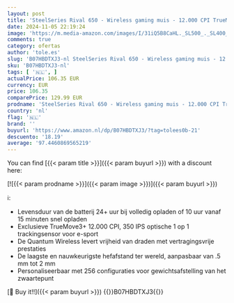 ```yaml
---
layout: post
title: 'SteelSeries Rival 650 - Wireless gaming muis - 12.000 CPI TrueMove3+ Dubbele optische sensor - Aanpasbare hefafstand - Instelbaar gewichtsysteem'
date: 2024-11-05 22:19:24
image: 'https://m.media-amazon.com/images/I/31iQ5B8CaHL._SL500_._SL400_.jpg'
comments: true
category: ofertas
author: 'tole.es'
slug: 'B07HBDTXJ3-nl SteelSeries Rival 650 - Wireless gaming muis - 12.000 CPI...'
sku: 'B07HBDTXJ3-nl'
tags: [ '🇳🇱', ]
actualPrice: 106.35 EUR
currency: EUR
price: 106.35
comparePrice: 129.99 EUR
prodname: 'SteelSeries Rival 650 - Wireless gaming muis - 12.000 CPI TrueMove3+ Dubbele optische sensor - Aanpasbare hefafstand - Instelbaar gewichtsysteem'
country: 'nl'
flag: '🇳🇱'
brand: ''
buyurl: 'https://www.amazon.nl/dp/B07HBDTXJ3/?tag=tolees0b-21'
descuento: '18.19'
average: '97.4460869565219'
---
```


You can find [{{< param title >}}]({{< param buyurl >}}) with a discount here:

[![{{< param prodname >}}]({{< param image >}})]({{< param buyurl >}})

ℹ️:

- Levensduur van de batterij 24+ uur bij volledig opladen of 10 uur vanaf 15 minuten snel opladen
- Exclusieve TrueMove3+ 12.000 CPI, 350 IPS optische 1 op 1 trackingsensor voor e-sport
- De Quantum Wireless levert vrijheid van draden met vertragingsvrije prestaties
- De laagste en nauwkeurigste hefafstand ter wereld, aanpasbaar van .5 mm tot 2 mm
- Personaliseerbaar met 256 configuraties voor gewichtsafstelling van het zwaartepunt

[🛒 Buy it!!]({{< param buyurl >}})
{{<world>}}B07HBDTXJ3{{</world>}}
